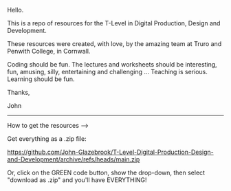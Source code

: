 Hello.

This is a repo of resources for the T-Level in Digital Production, Design and Development.

These resources were created, with love, by the amazing team at Truro and Penwith College, in Cornwall.

Coding should be fun. The lectures and worksheets should be interesting, fun, amusing, silly, entertaining and challenging ... Teaching is serious. Learning should be fun.

Thanks,

John

--------------------

How to get the resources -->

Get everything as a .zip file:

https://github.com/John-Glazebrook/T-Level-Digital-Production-Design-and-Development/archive/refs/heads/main.zip

Or, click on the GREEN code button, show the drop-down, then select "download as .zip" and you'll have EVERYTHING!
